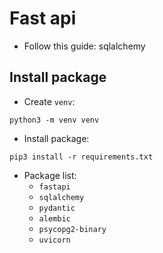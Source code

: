 # Fast api

<!-- - I'm following this tutorial on youtube: [very academy](https://www.youtube.com/watch?v=NH4VZaP3_9s) -->
- Follow this guide: sqlalchemy


## Install package

- Create `venv`:

```
python3 -m venv venv
```

- Install package:
```
pip3 install -r requirements.txt
```
- Package list:
    - `fastapi`
    - `sqlalchemy`
    - `pydantic`
    - `alembic`
    - `psycopg2-binary`
    - `uvicorn`
## 